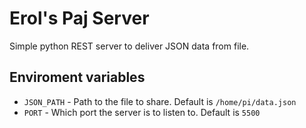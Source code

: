 # Erol's Paj Server
Simple python REST server to deliver JSON data from file.

## Enviroment variables

* `JSON_PATH` - Path to the file to share. Default is `/home/pi/data.json`
* `PORT` - Which port the server is to listen to. Default is `5500`